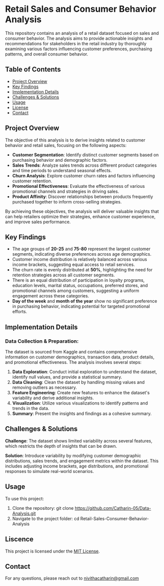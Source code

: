# Retail Sales and Consumer Behavior Analysis

This repository contains an analysis of a retail dataset focused on sales and consumer behavior. The analysis aims to provide actionable insights and recommendations for stakeholders in the retail industry by thoroughly examining various factors influencing customer preferences, purchasing patterns, and overall consumer behavior.

## Table of Contents
- [Project Overview](#project-overview)
- [Key Findings](#key-findings)
- [Implementation Details](#implementation-details)
- [Challenges & Solutions](#challenges--solutions)
- [Usage](#usage)
- [License](#license)
- [Contact](#contact)

## Project Overview
The objective of this analysis is to derive insights related to customer behavior and retail sales, focusing on the following aspects:

- **Customer Segmentation**: Identify distinct customer segments based on purchasing behavior and demographic factors.
- **Sales Trends**: Analyze sales trends across different product categories and time periods to understand seasonal effects.
- **Churn Analysis**: Explore customer churn rates and factors influencing customer retention.
- **Promotional Effectiveness**: Evaluate the effectiveness of various promotional channels and strategies in driving sales.
- **Product Affinity**: Discover relationships between products frequently purchased together to inform cross-selling strategies.

By achieving these objectives, the analysis will deliver valuable insights that can help retailers optimize their strategies, enhance customer experience, and improve sales performance.

## Key Findings
- The age groups of **20-25** and **75-80** represent the largest customer segments, indicating diverse preferences across age demographics.
- Customer income distribution is relatively balanced across various income brackets, suggesting equal access to retail services.
- The churn rate is evenly distributed at **50%**, highlighting the need for retention strategies across all customer segments.
- There is an equal distribution of participation in loyalty programs, education levels, marital status, occupations, preferred stores, and promotional channels among customers, suggesting a uniform engagement across these categories.
- **Day of the week** and **month of the year** show no significant preference in purchasing behavior, indicating potential for targeted promotional efforts.

## Implementation Details
### Data Collection & Preparation:
The dataset is sourced from Kaggle and contains comprehensive information on customer demographics, transaction data, product details, and promotional effectiveness. The analysis involves several steps:

1. **Data Exploration**: Conduct initial exploration to understand the dataset, identify null values, and provide a statistical summary.
2. **Data Cleaning**: Clean the dataset by handling missing values and removing outliers as necessary.
3. **Feature Engineering**: Create new features to enhance the dataset's variability and derive additional insights.
4. **Visualization**: Utilize various visualizations to identify patterns and trends in the data.
5. **Summary**: Present the insights and findings as a cohesive summary.

## Challenges & Solutions
**Challenge**: The dataset shows limited variability across several features, which restricts the depth of insights that can be drawn.

**Solution**: Introduce variability by modifying customer demographic distributions, sales trends, and engagement metrics within the dataset. This includes adjusting income brackets, age distributions, and promotional responses to simulate real-world scenarios.

## Usage
To use this project:

1. Clone the repository:
   git clone https://github.com/Catharin-05/Data-Analysis.git
2. Navigate to the project folder:
   cd Retail-Sales-Consumer-Behavior-Analysis


## Liscence
This project is licensed under the [MIT License](LICENSE).

## Contact
For any questions, please reach out to nivithacatharin@gmail.com